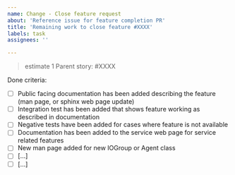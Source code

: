 ```yaml
---
name: Change - Close feature request
about: 'Reference issue for feature completion PR'
title: 'Remaining work to close feature #XXXX'
labels: task
assignees: ''

---
```

> estimate 1
Parent story: #XXXX

Done criteria:

- [ ] Public facing documentation has been added describing the
      feature (man page, or sphinx web page update)
- [ ] Integration test has been added that shows feature working as
      described in documentation
- [ ] Negative tests have been added for cases where feature is not
      available
- [ ] Documentation has been added to the service web page for service
      related features
- [ ] New man page added for new IOGroup or Agent class
- [ ] [...]
- [ ] [...]
